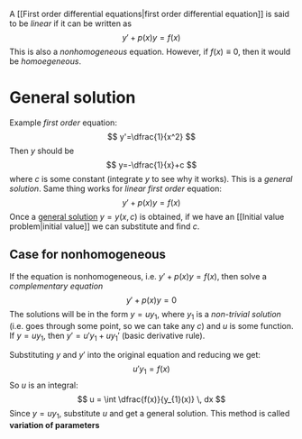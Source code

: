 A [[First order differential equations|first order differential equation]] is said to be *linear* if it can be written as 
$$
y' + p(x)y = f(x)
$$
This is also a *nonhomogeneous* equation. However, if $f(x) \equiv 0$, then it would be *homoegeneous*.
# General solution
Example *first order* equation:
$$
y'=\dfrac{1}{x^2}
$$
Then $y$ should be
$$
y=-\dfrac{1}{x}+c
$$
where $c$ is some constant (integrate $y$ to see why it works). This is a *general solution*.
Same thing works for *linear first order* equation:
$$
y'+p(x)y=f(x)
$$
Once a <u>general solution</u> $y=y(x,c)$ is obtained, if we have an [[Initial value problem|initial value]] we can substitute and find $c$.
## Case for nonhomogeneous 
If the equation is nonhomogeneous, i.e. $y' + p(x)y = f(x)$, then solve a *complementary equation*
$$
y' + p(x)y = 0
$$
The solutions will be in the form $y=uy_{1}$, where $y_{1}$ is a *non-trivial solution* (i.e. goes through some point, so we can take any $c$) and $u$ is some function. If $y=uy_{1}$, then $y'=u'y_{1}+uy_{1}'$ (basic derivative rule). 

Substituting $y$ and $y'$ into the original equation and reducing we get:
$$
u'y_{1}=f(x)
$$
So $u$ is an integral:
$$
u = \int \dfrac{f(x)}{y_{1}(x)} \, dx 
$$
Since $y=uy_{1}$, substitute $u$ and get a general solution. This method is called **variation of parameters**